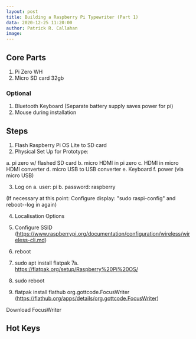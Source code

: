 ```yaml
---
layout: post
title: Building a Raspberry Pi Typewriter (Part 1)
data: 2020-12-25 11:20:00
author: Patrick R. Callahan
image:
---
```


## Core Parts

1. Pi Zero WH
2. Micro SD card 32gb


### Optional

1. Bluetooth Keyboard (Separate battery supply saves power for pi)
2. Mouse during installation

## Steps

1. Flash Raspberry Pi OS Lite to SD card
2. Physical Set Up for Prototype:

a. pi zero w/ flashed SD card
b. micro HDMI in pi zero
c. HDMI in micro HDMI converter
d. micro USB to USB converter
e. Keyboard
f. power (via micro USB)

3. Log on
a. user: pi
b. password: raspberry

(If necessary at this point: Configure display: "sudo raspi-config" and reboot--log in again)

4. Localisation Options

5. Configure SSID (https://www.raspberrypi.org/documentation/configuration/wireless/wireless-cli.md)

6. reboot

7. sudo apt install flatpak
7a. https://flatpak.org/setup/Raspberry%20Pi%20OS/
8. sudo reboot
9. flatpak install flathub org.gottcode.FocusWriter (https://flathub.org/apps/details/org.gottcode.FocusWriter)

Download FocusWriter

## Hot Keys
